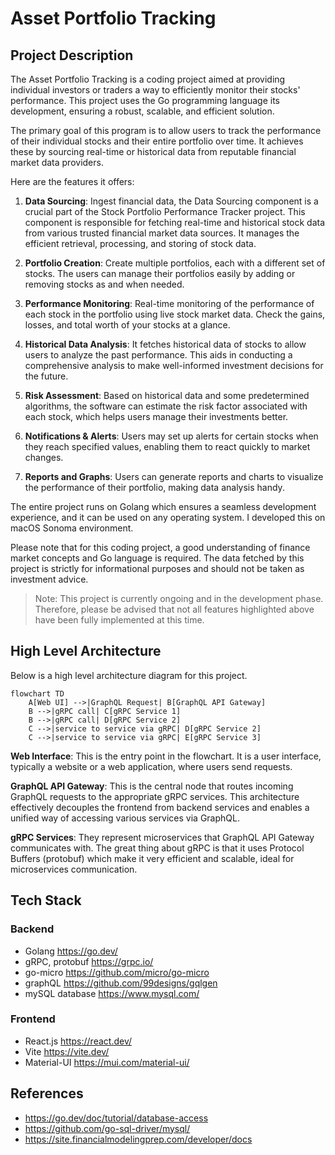 # Asset Portfolio Tracking

## Project Description
The Asset Portfolio Tracking is a coding project aimed at providing individual investors or traders a way to 
efficiently monitor their stocks' performance. This project uses the Go programming language  its development, ensuring 
a robust, scalable, and efficient solution.

The primary goal of this program is to allow users to track the performance of their individual stocks and their entire 
portfolio over time. It achieves these by sourcing real-time or historical data from reputable financial market data providers.

Here are the features it offers:

1. __Data Sourcing__: Ingest financial data, the Data Sourcing component is a crucial part of the Stock Portfolio 
Performance Tracker project. This component is responsible for fetching real-time and historical stock data from various 
trusted financial market data sources. It manages the efficient retrieval, processing, and storing of stock data.

2. __Portfolio Creation__: Create multiple portfolios, each with a different set of stocks. The users can manage their 
portfolios easily by adding or removing stocks as and when needed.

3. __Performance Monitoring__: Real-time monitoring of the performance of each stock in the portfolio using live stock 
market data. Check the gains, losses, and total worth of your stocks at a glance.

4. __Historical Data Analysis__: It fetches historical data of stocks to allow users to analyze the past performance. 
This aids in conducting a comprehensive analysis to make well-informed investment decisions for the future.

5. __Risk Assessment__: Based on historical data and some predetermined algorithms, the software can estimate the risk 
factor associated with each stock, which helps users manage their investments better.

6. __Notifications & Alerts__: Users may set up alerts for certain stocks when they reach specified values, enabling them to
react quickly to market changes.

7. __Reports and Graphs__: Users can generate reports and charts to visualize the performance of their portfolio, making
data analysis handy.

The entire project runs on Golang which ensures a seamless development experience, and it can be used on any operating 
system. I developed this on macOS Sonoma environment.

Please note that for this coding project, a good understanding of finance market concepts and Go language is required. 
The data fetched by this project is strictly for informational purposes and should not be taken as investment advice.

>Note: This project is currently ongoing and in the development phase. Therefore, please be advised that not all features 
highlighted above have been fully implemented at this time.

## High Level Architecture
Below is a high level architecture diagram for this project.
```mermaid
flowchart TD
    A[Web UI] -->|GraphQL Request| B[GraphQL API Gateway]
    B -->|gRPC call| C[gRPC Service 1]
    B -->|gRPC call| D[gRPC Service 2]
    C -->|service to service via gRPC| D[gRPC Service 2]
    C -->|service to service via gRPC| E[gRPC Service 3]
```

__Web Interface__: This is the entry point in the flowchart. It is a user interface, typically a website or a web 
application, where users send requests.

__GraphQL API Gateway__: This is the central node that routes incoming GraphQL requests to the appropriate gRPC services. 
This architecture effectively decouples the frontend from backend services and enables a unified way of accessing various 
services via GraphQL.

__gRPC Services__: They represent microservices that GraphQL API Gateway communicates with. The great thing about gRPC is 
that it uses Protocol Buffers (protobuf) which make it very efficient and scalable, ideal for microservices communication.

## Tech Stack
### Backend
- Golang https://go.dev/
- gRPC, protobuf https://grpc.io/
- go-micro https://github.com/micro/go-micro
- graphQL https://github.com/99designs/gqlgen
- mySQL database https://www.mysql.com/

### Frontend
- React.js https://react.dev/
- Vite https://vite.dev/
- Material-UI https://mui.com/material-ui/

## References
- https://go.dev/doc/tutorial/database-access
- https://github.com/go-sql-driver/mysql/
- https://site.financialmodelingprep.com/developer/docs


